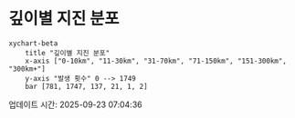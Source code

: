 # 깊이별 지진 분포

```mermaid
xychart-beta
    title "깊이별 지진 분포"
    x-axis ["0-10km", "11-30km", "31-70km", "71-150km", "151-300km", "300km+"]
    y-axis "발생 횟수" 0 --> 1749
    bar [781, 1747, 137, 21, 1, 2]
```

업데이트 시간: 2025-09-23 07:04:36

